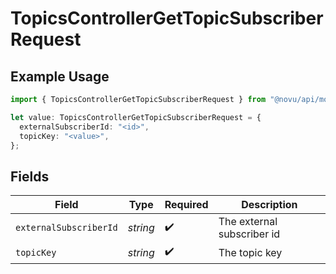 # TopicsControllerGetTopicSubscriberRequest

## Example Usage

```typescript
import { TopicsControllerGetTopicSubscriberRequest } from "@novu/api/models/operations";

let value: TopicsControllerGetTopicSubscriberRequest = {
  externalSubscriberId: "<id>",
  topicKey: "<value>",
};
```

## Fields

| Field                      | Type                       | Required                   | Description                |
| -------------------------- | -------------------------- | -------------------------- | -------------------------- |
| `externalSubscriberId`     | *string*                   | :heavy_check_mark:         | The external subscriber id |
| `topicKey`                 | *string*                   | :heavy_check_mark:         | The topic key              |